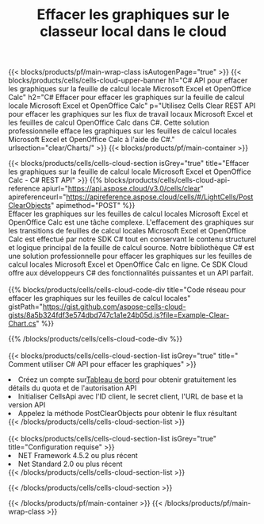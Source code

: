 ﻿---
title:  Effacer les graphiques sur le classeur local dans le cloud
description:  API Cloud et SDK pour effacer les graphiques sur Microsoft Excel et OpenOffice Calc. Effacez les graphiques sur les feuilles de calcul locales par le Cells Cloud API. Le SDK prend en charge les types de langages de développement. Ils incluent Android, C#, Go, Java, NodeJS, Perl, PHP, Python, Ruby et Swift.
url: /fr/net/clear/charts/
---
{{< blocks/products/pf/main-wrap-class isAutogenPage="true" >}}
{{< blocks/products/cells/cells-cloud-upper-banner h1="C# API pour effacer les graphiques sur la feuille de calcul locale Microsoft Excel et OpenOffice Calc" h2="C# Effacer pour effacer les graphiques sur la feuille de calcul locale Microsoft Excel et OpenOffice Calc" p="Utilisez Cells Clear REST API pour effacer les graphiques sur les flux de travail locaux Microsoft Excel et les feuilles de calcul OpenOffice Calc dans C#. Cette solution professionnelle efface les graphiques sur les feuilles de calcul locales Microsoft Excel et OpenOffice Calc à l\'aide de C#." urlsection="clear/Charts/" >}}
{{< blocks/products/pf/main-container >}}

{{< blocks/products/cells/cells-cloud-section isGrey="true" title="Effacer les graphiques sur la feuille de calcul locale Microsoft Excel et OpenOffice Calc - C# REST API" >}}
{{% blocks/products/cells/cells-cloud-api-reference apiurl="https://api.aspose.cloud/v3.0/cells/clear" apireferenceurl="https://apireference.aspose.cloud/cells/#/LightCells/PostClearObjects" apimethod="POST" %}}
<br/>
Effacer les graphiques sur les feuilles de calcul locales Microsoft Excel et OpenOffice Calc est une tâche complexe. L'effacement des graphiques sur les transitions de feuilles de calcul locales Microsoft Excel et OpenOffice Calc est effectué par notre SDK C# tout en conservant le contenu structurel et logique principal de la feuille de calcul source. Notre bibliothèque C# est une solution professionnelle pour effacer les graphiques sur les feuilles de calcul locales Microsoft Excel et OpenOffice Calc en ligne. Ce SDK Cloud offre aux développeurs C# des fonctionnalités puissantes et un API parfait.
<br/>
<br/>
{{% blocks/products/cells/cells-cloud-code-div title="Code réseau pour effacer les graphiques sur les feuilles de calcul locales" gistPath="https://gist.github.com/aspose-cells-cloud-gists/8a5b324fdf3e574dbd747c1a1e24b05d.js?file=Example-Clear-Chart.cs" %}}
  
{{% /blocks/products/cells/cells-cloud-code-div %}}
<br/>
<br/>
{{< blocks/products/cells/cells-cloud-section-list isGrey="true" title=" Comment utiliser C# API pour effacer les graphiques" >}}
<li> Créez un compte sur<a href="https://dashboard.aspose.cloud/">Tableau de bord</a> pour obtenir gratuitement les détails du quota et de l'autorisation API</li>
<li>Initialiser CellsApi avec l'ID client, le secret client, l'URL de base et la version API</li>
<li>Appelez la méthode PostClearObjects pour obtenir le flux résultant</li>
{{< /blocks/products/cells/cells-cloud-section-list >}}
<br/>
<br/>
{{< blocks/products/cells/cells-cloud-section-list isGrey="true" title="Configuration requise" >}}
<li>NET Framework 4.5.2 ou plus récent</li>
<li>Net Standard 2.0 ou plus récent</li>
{{< /blocks/products/cells/cells-cloud-section-list >}}

{{< /blocks/products/cells/cells-cloud-section >}}

{{< /blocks/products/pf/main-container >}}
{{< /blocks/products/pf/main-wrap-class >}}
